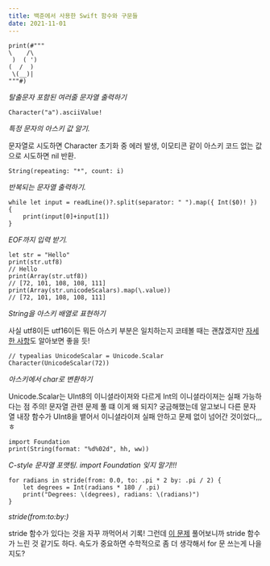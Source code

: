 ```yaml
---
title: 백준에서 사용한 Swift 함수와 구문들
date: 2021-11-01
---
```


``` {class="language-swift"}
print(#"""
\    /\
 )  ( ')
(  /  )
 \(__)|
"""#)
```
*탈출문자 포함된 여러줄 문자열 출력하기*

``` {class="language-swift"}
Character("a").asciiValue!
```
*특정 문자의 아스키 값 알기.*

문자열로 시도하면 Character 초기화 중 에러 발생, 이모티콘 같이 아스키 코드 없는 값으로 시도하면 nil 반환. 


``` {class="language-swift"}
String(repeating: "*", count: i)
```
*반복되는 문자열 출력하기.*

``` {class="language-swift"}
while let input = readLine()?.split(separator: " ").map({ Int($0)! }) {
    print(input[0]+input[1])
}
```
*EOF까지 입력 받기.*

``` {class="language-swift"}
let str = "Hello"
print(str.utf8) 
// Hello
print(Array(str.utf8)) 
// [72, 101, 108, 108, 111]
print(Array(str.unicodeScalars).map(\.value)) 
// [72, 101, 108, 108, 111]
```
*String을 아스키 배열로 표현하기*

사실 utf8이든 utf16이든 뭐든 아스키 부분은 일치하는지 코테볼 때는 괜찮겠지만 [자세한 사항](https://shyi0200.tistory.com/m/28)도 알아보면 좋을 듯!

``` {class="language-swift"}
// typealias UnicodeScalar = Unicode.Scalar
Character(UnicodeScalar(72))
```
*아스키에서 char로 변환하기* 

Unicode.Scalar는 UInt8의 이니셜라이져와 다르게 Int의 이니셜라이져는 실패 가능하다는 점 주의! 문자열 관련 문제 풀 떄 이게 왜 되지? 궁금해했는데 알고보니 다른 문자열 내장 함수가 UInt8을 뱉어서 이니셜라이져 실패 안하고 문제 없이 넘어간 것이었다,,,ㅎ

``` {class="language-swift"}
import Foundation
print(String(format: "%d%02d", hh, ww))
```
*C-style 문자열 포맷팅. import Foundation 잊지 말기!!!*

``` {class="language-swift"}
for radians in stride(from: 0.0, to: .pi * 2 by: .pi / 2) {
    let degrees = Int(radians * 180 / .pi)
    print("Degrees: \(degrees), radians: \(radians)")
}
```
*stride(from:to:by:)*

stride 함수가 있다는 것을 자꾸 까먹어서 기록! 그런데 [이 문제](https://www.acmicpc.net/problem/1929) 풀어보니까 stride 함수가 느린 것 같기도 하다. 속도가 중요하면 수학적으로 좀 더 생각해서 for 문 쓰는게 나을지도?
